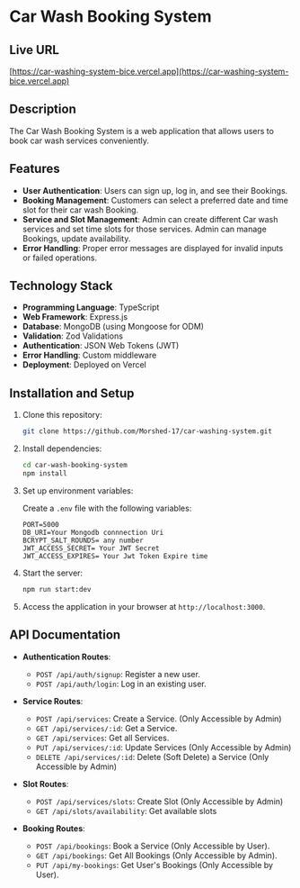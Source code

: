 

# Car Wash Booking System

## Live URL

[https://car-washing-system-bice.vercel.app](https://car-washing-system-bice.vercel.app)

## Description

The Car Wash Booking System is a web application that allows users to book car wash services conveniently.

## Features

- **User Authentication**: Users can sign up, log in, and see their Bookings.
- **Booking Management**: Customers can select a preferred date and time slot for their car wash Booking.
- **Service and Slot Management**: Admin can create different Car wash services and set time slots for those services. Admin can manage Bookings, update availability.
- **Error Handling**: Proper error messages are displayed for invalid inputs or failed operations.

## Technology Stack

- **Programming Language**: TypeScript
- **Web Framework**: Express.js
- **Database**: MongoDB (using Mongoose for ODM)
- **Validation**: Zod Validations
- **Authentication**: JSON Web Tokens (JWT)
- **Error Handling**: Custom middleware
- **Deployment**: Deployed on Vercel


## Installation and Setup

1. Clone this repository:

   ```bash
   git clone https://github.com/Morshed-17/car-washing-system.git
   ```

2. Install dependencies:

   ```bash
   cd car-wash-booking-system
   npm install
   ```

3. Set up environment variables:

   Create a `.env` file with the following variables:

   ```
   PORT=5000
   DB_URI=Your Mongodb connnection Uri
   BCRYPT_SALT_ROUNDS= any number
   JWT_ACCESS_SECRET= Your JWT Secret
   JWT_ACCESS_EXPIRES= Your Jwt Token Expire time
   
   ```

4. Start the server:

   ```bash
   npm run start:dev
   ```

5. Access the application in your browser at `http://localhost:3000`.

## API Documentation

- **Authentication Routes**:
  - `POST /api/auth/signup`: Register a new user.
  - `POST /api/auth/login`: Log in an existing user.

- **Service Routes**:
   - `POST /api/services`: Create a Service. (Only Accessible by Admin)
   - `GET /api/services/:id`: Get a Service. 
   - `GET /api/services`: Get all Services. 
   - `PUT /api/services/:id`: Update Services (Only Accessible by Admin)
   - `DELETE /api/services/:id`: Delete (Soft Delete) a Service (Only Accessible by Admin)

- **Slot Routes**:
  - `POST /api/services/slots`: Create Slot (Only Accessible by Admin)
  - `GET /api/slots/availability`: Get available slots

- **Booking Routes**:
  - `POST /api/bookings`: Book a Service (Only Accessible by User).
  - `GET /api/bookings`:  Get All Bookings (Only Accessible by Admin).
  - `PUT /api/my-bookings`: Get User's Bookings (Only Accessible by User).

